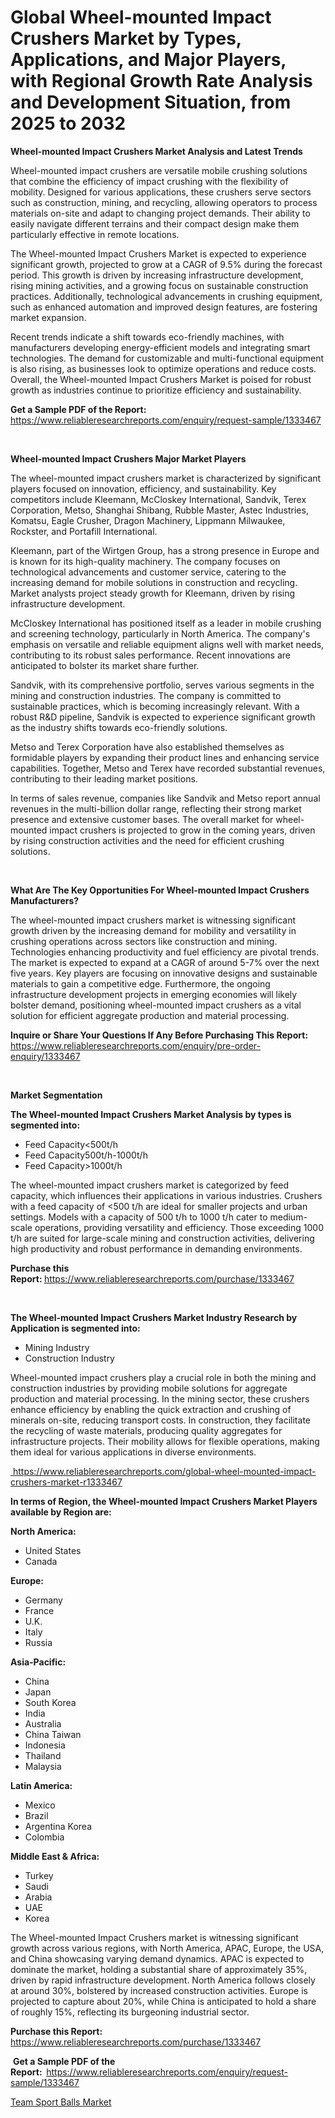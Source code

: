 <p><h1>Global Wheel-mounted Impact Crushers Market by Types, Applications, and Major Players, with Regional Growth Rate Analysis and Development Situation, from 2025 to 2032</h1></p><p><strong>Wheel-mounted Impact Crushers Market Analysis and Latest Trends</strong></p>
<p><p>Wheel-mounted impact crushers are versatile mobile crushing solutions that combine the efficiency of impact crushing with the flexibility of mobility. Designed for various applications, these crushers serve sectors such as construction, mining, and recycling, allowing operators to process materials on-site and adapt to changing project demands. Their ability to easily navigate different terrains and their compact design make them particularly effective in remote locations.</p><p>The Wheel-mounted Impact Crushers Market is expected to experience significant growth, projected to grow at a CAGR of 9.5% during the forecast period. This growth is driven by increasing infrastructure development, rising mining activities, and a growing focus on sustainable construction practices. Additionally, technological advancements in crushing equipment, such as enhanced automation and improved design features, are fostering market expansion. </p><p>Recent trends indicate a shift towards eco-friendly machines, with manufacturers developing energy-efficient models and integrating smart technologies. The demand for customizable and multi-functional equipment is also rising, as businesses look to optimize operations and reduce costs. Overall, the Wheel-mounted Impact Crushers Market is poised for robust growth as industries continue to prioritize efficiency and sustainability.</p></p>
<p><strong>Get a Sample PDF of the Report:&nbsp;</strong> <a href="https://www.reliableresearchreports.com/enquiry/request-sample/1333467?utm_campaign=3002&utm_medium=2&utm_source=Github&utm_content=ia&utm_term=24032025&utm_id=wheel-mounted-impact-crushers">https://www.reliableresearchreports.com/enquiry/request-sample/1333467</a></p>
<p>&nbsp;</p>
<p><strong>Wheel-mounted Impact Crushers Major Market Players</strong></p>
<p><p>The wheel-mounted impact crushers market is characterized by significant players focused on innovation, efficiency, and sustainability. Key competitors include Kleemann, McCloskey International, Sandvik, Terex Corporation, Metso, Shanghai Shibang, Rubble Master, Astec Industries, Komatsu, Eagle Crusher, Dragon Machinery, Lippmann Milwaukee, Rockster, and Portafill International.</p><p>Kleemann, part of the Wirtgen Group, has a strong presence in Europe and is known for its high-quality machinery. The company focuses on technological advancements and customer service, catering to the increasing demand for mobile solutions in construction and recycling. Market analysts project steady growth for Kleemann, driven by rising infrastructure development.</p><p>McCloskey International has positioned itself as a leader in mobile crushing and screening technology, particularly in North America. The company's emphasis on versatile and reliable equipment aligns well with market needs, contributing to its robust sales performance. Recent innovations are anticipated to bolster its market share further.</p><p>Sandvik, with its comprehensive portfolio, serves various segments in the mining and construction industries. The company is committed to sustainable practices, which is becoming increasingly relevant. With a robust R&D pipeline, Sandvik is expected to experience significant growth as the industry shifts towards eco-friendly solutions.</p><p>Metso and Terex Corporation have also established themselves as formidable players by expanding their product lines and enhancing service capabilities. Together, Metso and Terex have recorded substantial revenues, contributing to their leading market positions.</p><p>In terms of sales revenue, companies like Sandvik and Metso report annual revenues in the multi-billion dollar range, reflecting their strong market presence and extensive customer bases. The overall market for wheel-mounted impact crushers is projected to grow in the coming years, driven by rising construction activities and the need for efficient crushing solutions.</p></p>
<p>&nbsp;</p>
<p><strong>What Are The Key Opportunities For Wheel-mounted Impact Crushers Manufacturers?</strong></p>
<p><p>The wheel-mounted impact crushers market is witnessing significant growth driven by the increasing demand for mobility and versatility in crushing operations across sectors like construction and mining. Technologies enhancing productivity and fuel efficiency are pivotal trends. The market is expected to expand at a CAGR of around 5-7% over the next five years. Key players are focusing on innovative designs and sustainable materials to gain a competitive edge. Furthermore, the ongoing infrastructure development projects in emerging economies will likely bolster demand, positioning wheel-mounted impact crushers as a vital solution for efficient aggregate production and material processing.</p></p>
<p><strong>Inquire or Share Your Questions If Any Before Purchasing This Report:</strong> <a href="https://www.reliableresearchreports.com/enquiry/pre-order-enquiry/1333467?utm_campaign=3002&utm_medium=2&utm_source=Github&utm_content=ia&utm_term=24032025&utm_id=wheel-mounted-impact-crushers">https://www.reliableresearchreports.com/enquiry/pre-order-enquiry/1333467</a></p>
<p>&nbsp;</p>
<p><strong>Market Segmentation</strong></p>
<p><strong>The Wheel-mounted Impact Crushers Market Analysis by types is segmented into:</strong></p>
<p><ul><li>Feed Capacity<500t/h</li><li>Feed Capacity500t/h-1000t/h</li><li>Feed Capacity>1000t/h</li></ul></p>
<p><p>The wheel-mounted impact crushers market is categorized by feed capacity, which influences their applications in various industries. Crushers with a feed capacity of <500 t/h are ideal for smaller projects and urban settings. Models with a capacity of 500 t/h to 1000 t/h cater to medium-scale operations, providing versatility and efficiency. Those exceeding 1000 t/h are suited for large-scale mining and construction activities, delivering high productivity and robust performance in demanding environments.</p></p>
<p><strong>Purchase this Report:&nbsp;</strong><a href="https://www.reliableresearchreports.com/purchase/1333467?utm_campaign=3002&utm_medium=2&utm_source=Github&utm_content=ia&utm_term=24032025&utm_id=wheel-mounted-impact-crushers">https://www.reliableresearchreports.com/purchase/1333467</a></p>
<p>&nbsp;</p>
<p><strong>The Wheel-mounted Impact Crushers Market Industry Research by Application is segmented into:</strong></p>
<p><ul><li>Mining Industry</li><li>Construction Industry</li></ul></p>
<p><p>Wheel-mounted impact crushers play a crucial role in both the mining and construction industries by providing mobile solutions for aggregate production and material processing. In the mining sector, these crushers enhance efficiency by enabling the quick extraction and crushing of minerals on-site, reducing transport costs. In construction, they facilitate the recycling of waste materials, producing quality aggregates for infrastructure projects. Their mobility allows for flexible operations, making them ideal for various applications in diverse environments.</p></p>
<p><a href="https://www.reliableresearchreports.com/global-wheel-mounted-impact-crushers-market-r1333467?utm_campaign=3002&utm_medium=2&utm_source=Github&utm_content=ia&utm_term=24032025&utm_id=wheel-mounted-impact-crushers">&nbsp;https://www.reliableresearchreports.com/global-wheel-mounted-impact-crushers-market-r1333467</a></p>
<p><strong>In terms of Region, the Wheel-mounted Impact Crushers Market Players available by Region are:</strong></p>
<p>
    <p> <strong> North America: </strong>
        <ul>
            <li>United States</li>
            <li>Canada</li>
        </ul>
        </p> 
    <p> <strong> Europe: </strong>
        <ul>
            <li>Germany</li>
            <li>France</li>
            <li>U.K.</li>
            <li>Italy</li>
            <li>Russia</li>
        </ul>
        </p> 
    <p> <strong> Asia-Pacific: </strong>
        <ul>
            <li>China</li>
            <li>Japan</li>
            <li>South Korea</li>
            <li>India</li>
            <li>Australia</li>
            <li>China Taiwan</li>
            <li>Indonesia</li>
            <li>Thailand</li>
            <li>Malaysia</li>
        </ul>
        </p> 
    <p> <strong> Latin America: </strong>
        <ul>
            <li>Mexico</li>
            <li>Brazil</li>
            <li>Argentina Korea</li>
            <li>Colombia</li>
        </ul>
        </p> 
    <p> <strong> Middle East & Africa: </strong>
        <ul>
            <li>Turkey</li>
            <li>Saudi</li>
            <li>Arabia</li>
            <li>UAE</li>
            <li>Korea</li>
        </ul>
    </p>
    </p>
<p><p>The Wheel-mounted Impact Crushers market is witnessing significant growth across various regions, with North America, APAC, Europe, the USA, and China showcasing varying demand dynamics. APAC is expected to dominate the market, holding a substantial share of approximately 35%, driven by rapid infrastructure development. North America follows closely at around 30%, bolstered by increased construction activities. Europe is projected to capture about 20%, while China is anticipated to hold a share of roughly 15%, reflecting its burgeoning industrial sector.</p></p>
<p><strong>Purchase this Report: </strong><a href="https://www.reliableresearchreports.com/purchase/1333467?utm_campaign=3002&utm_medium=2&utm_source=Github&utm_content=ia&utm_term=24032025&utm_id=wheel-mounted-impact-crushers">https://www.reliableresearchreports.com/purchase/1333467</a></p>
<p>&nbsp;<strong>Get a Sample PDF of the Report:&nbsp;&nbsp;</strong><a href="https://www.reliableresearchreports.com/enquiry/request-sample/1333467?utm_campaign=3002&utm_medium=2&utm_source=Github&utm_content=ia&utm_term=24032025&utm_id=wheel-mounted-impact-crushers">https://www.reliableresearchreports.com/enquiry/request-sample/1333467</a></p>
<p><strong></strong></p>
<p><p><a href="https://github.com/guinoopandam/Market-Research-Report-List-1/blob/main/team-sport-balls-market.md?utm_campaign=3002&utm_medium=2&utm_source=Github&utm_content=ia&utm_term=24032025&utm_id=wheel-mounted-impact-crushers">Team Sport Balls Market</a></p></p>